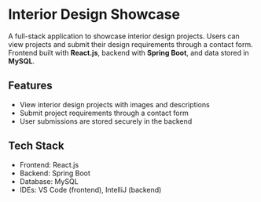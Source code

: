 # Interior Design Showcase

A full-stack application to showcase interior design projects. Users can view projects and submit their design requirements through a contact form.  
Frontend built with **React.js**, backend with **Spring Boot**, and data stored in **MySQL**.

## Features
- View interior design projects with images and descriptions
- Submit project requirements through a contact form
- User submissions are stored securely in the backend

## Tech Stack
- Frontend: React.js
- Backend: Spring Boot
- Database: MySQL
- IDEs: VS Code (frontend), IntelliJ (backend)
